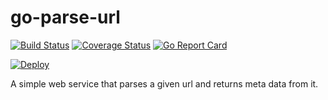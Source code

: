 # go-parse-url
[![Build Status](https://travis-ci.org/cenkcorapci/go-parse-url.svg?branch=master)](https://travis-ci.org/cenkcorapci/go-parse-url)
[![Coverage Status](https://coveralls.io/repos/github/cenkcorapci/go-parse-url/badge.svg?branch=master)](https://coveralls.io/github/cenkcorapci/go-parse-url?branch=master)
[![Go Report Card](https://goreportcard.com/badge/github.com/cenkcorapci/go-parse-url)](https://goreportcard.com/report/github.com/cenkcorapci/go-parse-url)

[![Deploy](https://www.herokucdn.com/deploy/button.svg)](https://heroku.com/deploy)

A simple web service that parses a given url and returns meta data from it.

